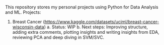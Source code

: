This repository stores my personal projects using Python for Data Analysis and ML.
Projects:
1. Breast Cancer (https://www.kaggle.com/datasets/uciml/breast-cancer-wisconsin-data)
  a. Status: WIP
  b. Next steps: Improving structure, adding extra comments, plotting insights and writing insights from EDA, reviewing PCA and deep diving in SVM/SVC.
